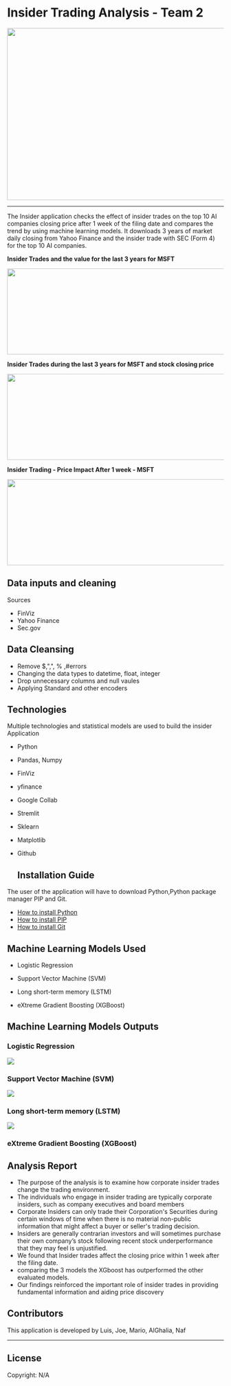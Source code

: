 # Insider Trading Analysis -  Team 2 
<img src="./IMGS/insider.jpg" width="1200" height="400">

---
The Insider application checks the effect of insider trades on the top 10 AI companies closing price after 1 week of the filing date and compares the trend by using machine learning models.
It downloads 3 years of market daily closing from Yahoo Finance and the insider trade with SEC (Form 4) for the top 10 AI companies.


**Insider Trades and the value for the last 3 years for MSFT**

<img src="./IMGS/msft_insider_trades.png" width="600" height="200">


**Insider Trades during the last 3 years for MSFT and stock closing price**

<img src="./IMGS/MSFT%20insider%20trades%20by%20price.png" width="600" height="200">

**Insider Trading - Price Impact After 1 week  - MSFT**

<img src="./IMGS/MSFT%20insider%20trading%20.png" width="600" height="200">


## Data inputs and cleaning 
Sources
* FinViz
* Yahoo Finance
* Sec.gov
## Data Cleansing
* Remove $,",", % ,#errors
* Changing the data types to datetime, float, integer
* Drop unnecessary columns and null vaules
* Applying Standard and other encoders

## Technologies
Multiple technologies and statistical models are used to build the insider Application
- Python
- Pandas, Numpy
- FinViz
- yfinance
- Google Collab
- Stremlit
- Sklearn
- Matplotlib
- Github

  ## Installation Guide

The user of the application will have to download Python,Python package manager PIP and Git.

   - [How to install Python](https://www.python.org/downloads/) 
   - [How to install PIP ](https://pip.pypa.io/en/stable/installation/) 
   - [How to install Git ](https://git-scm.com/book/en/v2/Getting-Started-Installing-Git) 

## Machine Learning Models Used

   - Logistic Regression
  
   - Support Vector Machine (SVM)
  
   - Long short-term memory (LSTM)
  
   - eXtreme Gradient Boosting (XGBoost)


## Machine Learning Models Outputs
### Logistic Regression
<img src="./IMGS/LR%20model%20over%20sampling%20.png">



### Support Vector Machine (SVM)


<img src="./IMGS/SVM%20model.png">

### Long short-term memory (LSTM)


<img src="./IMGS/LSTM%20model.png">


### eXtreme Gradient Boosting (XGBoost)


## Analysis Report

* The purpose of the analysis is to examine how corporate insider trades change the trading environment.
* The individuals who engage in insider trading are typically corporate insiders, such as company executives and board members
* Corporate Insiders can only trade their Corporation's Securities during certain windows of time when there is no material non-public information that might affect a buyer or seller's trading decision.
* Insiders are generally contrarian investors and will sometimes purchase their own company’s stock following recent stock underperformance that they may feel is unjustified. 
* We found that Insider trades affect the closing price within 1 week after the filing date.
* comparing the 3 models the XGboost has outperformed the other evaluated models.
* Our findings reinforced the important role of insider trades in providing fundamental information and aiding price discovery

## Contributors

This application is developed by Luis, Joe, Mario, AlGhalia, Naf

---

## License

Copyright: N/A
